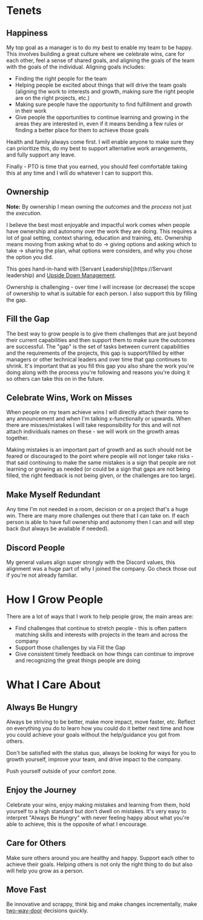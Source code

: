# Tenets

## Happiness

My top goal as a manager is to do my best to enable my team to be happy. This involves building a great culture where we celebrate wins, care for each other, feel a sense of shared goals, and aligning the goals of the team with the goals of the individual. Aligning goals includes:

- Finding the right people for the team
- Helping people be excited about things that will drive the team goals (aligning the work to interests and growth, making sure the right people are on the right projects, etc.)
- Making sure people have the opportunity to find fulfillment and growth in their work
- Give people the opportunities to continue learning and growing in the areas they are interested in, even if it means bending a few rules or finding a better place for them to achieve those goals

Health and family always come first. I will enable anyone to make sure they can prioritize this, do my best to support alternative work arrangements, and fully support any leave.

Finally - PTO is time that you earned, you should feel comfortable taking this at any time and I will do whatever I can to support this.

## Ownership

**Note:** By ownership I mean owning the _outcomes_ and the _process_ not just the _execution_.

I believe the best most enjoyable and impactful work comes when people have ownership and autonomy over the work they are doing. This requires a lot of goal setting, context sharing, education and training, etc. Ownership means moving from asking what to do → giving options and asking which to take → sharing the plan, what options were considers, and why you chose the option you did.

This goes hand-in-hand with [Servant Leadership](https://Servant leadership) and [Upside Down Management](https://professionalgrowthsystems.com/leadership/upside-down-management-john-timpson/).

Ownership is challenging - over time I will increase (or decrease) the scope of ownership to what is suitable for each person. I also support this by filling the gap.

## Fill the Gap

The best way to grow people is to give them challenges that are just beyond their current capabilities and then support them to make sure the outcomes are successful. The &quot;gap&quot; is the set of tasks between current capabilities and the requirements of the projects, this gap is support/filled by either managers or other technical leaders and over time that gap continues to shrink. It&#39;s important that as you fill this gap you also share the work you&#39;re doing along with the process you&#39;re following and reasons you&#39;re doing it so others can take this on in the future.

## Celebrate Wins, Work on Misses

When people on my team achieve wins I will directly attach their name to any announcement and when I&#39;m talking x-functionally or upwards. When there are misses/mistakes I will take responsibility for this and will not attach individuals names on these - we will work on the growth areas together.

Making mistakes is an important part of growth and as such should not be feared or discouraged to the point where people will not longer take risks - that said continuing to make the same mistakes is a sign that people are not learning or growing as needed (or could be a sign that gaps are not being filled, the right feedback is not being given, or the challenges are too large).

## Make Myself Redundant

Any time I&#39;m not needed in a room, decision or on a project that&#39;s a huge win. There are many more challenges out there that I can take on. If each person is able to have full ownership and autonomy then I can and will step back (but always be available if needed).

## Discord People

My general values align super strongly with the Discord values, this alignment was a huge part of why I joined the company. Go check those out if you&#39;re not already familiar.

# How I Grow People

There are a lot of ways that I work to help people grow, the main areas are:

- Find challenges that continue to stretch people - this is often pattern matching skills and interests with projects in the team and across the company
- Support those challenges by via Fill the Gap
- Give consistent timely feedback on how things can continue to improve and recognizing the great things people are doing

# What I Care About

## Always Be Hungry

Always be striving to be better, make more impact, move faster, etc. Reflect on everything you do to learn how you could do it better next time and how you could achieve your goals without the help/guidance you got from others.

Don&#39;t be satisfied with the status quo, always be looking for ways for you to growth yourself, improve your team, and drive impact to the company.

Push yourself outside of your comfort zone.

## Enjoy the Journey

Celebrate your wins, enjoy making mistakes and learning from them, hold yourself to a high standard but don&#39;t dwell on mistakes. It&#39;s very easy to interpret &quot;Always Be Hungry&quot; with never feeling happy about what you&#39;re able to achieve, this is the opposite of what I encourage.

## Care for Others

Make sure others around you are healthy and happy. Support each other to achieve their goals. Helping others is not only the right thing to do but also will help you grow as a person.

## Move Fast

Be innovative and scrappy, think big and make changes incrementally, make [two-way-door](https://shit.management/one-way-and-two-way-door-decisions/) decisions quickly.
